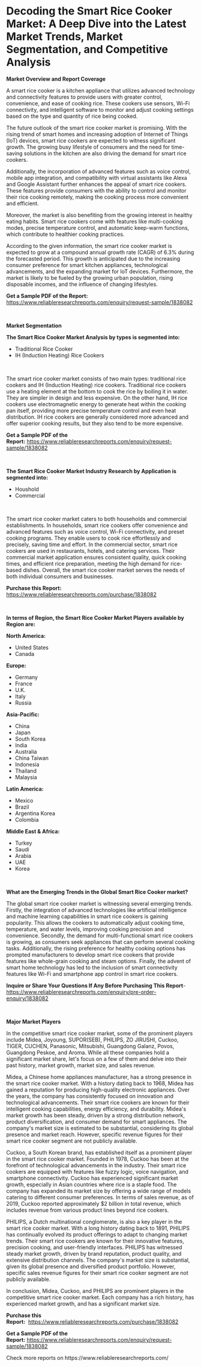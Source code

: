 <p><h1>Decoding the Smart Rice Cooker Market: A Deep Dive into the Latest Market Trends, Market Segmentation, and Competitive Analysis</h1></p><p><strong>Market Overview and Report Coverage</strong></p>
<p><p>A smart rice cooker is a kitchen appliance that utilizes advanced technology and connectivity features to provide users with greater control, convenience, and ease of cooking rice. These cookers use sensors, Wi-Fi connectivity, and intelligent software to monitor and adjust cooking settings based on the type and quantity of rice being cooked.</p><p>The future outlook of the smart rice cooker market is promising. With the rising trend of smart homes and increasing adoption of Internet of Things (IoT) devices, smart rice cookers are expected to witness significant growth. The growing busy lifestyle of consumers and the need for time-saving solutions in the kitchen are also driving the demand for smart rice cookers.</p><p>Additionally, the incorporation of advanced features such as voice control, mobile app integration, and compatibility with virtual assistants like Alexa and Google Assistant further enhances the appeal of smart rice cookers. These features provide consumers with the ability to control and monitor their rice cooking remotely, making the cooking process more convenient and efficient.</p><p>Moreover, the market is also benefiting from the growing interest in healthy eating habits. Smart rice cookers come with features like multi-cooking modes, precise temperature control, and automatic keep-warm functions, which contribute to healthier cooking practices.</p><p>According to the given information, the smart rice cooker market is expected to grow at a compound annual growth rate (CAGR) of 6.3% during the forecasted period. This growth is anticipated due to the increasing consumer preference for smart kitchen appliances, technological advancements, and the expanding market for IoT devices. Furthermore, the market is likely to be fueled by the growing urban population, rising disposable incomes, and the influence of changing lifestyles.</p></p>
<p><strong>Get a Sample PDF of the Report:</strong> <a href="https://www.reliableresearchreports.com/enquiry/request-sample/1838082">https://www.reliableresearchreports.com/enquiry/request-sample/1838082</a></p>
<p>&nbsp;</p>
<p><strong>Market Segmentation</strong></p>
<p><strong>The Smart Rice Cooker Market Analysis by types is segmented into:</strong></p>
<p><ul><li>Traditional Rice Cooker</li><li>IH (Induction Heating) Rice Cookers</li></ul></p>
<p>&nbsp;</p>
<p><p>The smart rice cooker market consists of two main types: traditional rice cookers and IH (Induction Heating) rice cookers. Traditional rice cookers use a heating element at the bottom to cook the rice by boiling it in water. They are simpler in design and less expensive. On the other hand, IH rice cookers use electromagnetic energy to generate heat within the cooking pan itself, providing more precise temperature control and even heat distribution. IH rice cookers are generally considered more advanced and offer superior cooking results, but they also tend to be more expensive.</p></p>
<p><strong>Get a Sample PDF of the Report:</strong>&nbsp;<a href="https://www.reliableresearchreports.com/enquiry/request-sample/1838082">https://www.reliableresearchreports.com/enquiry/request-sample/1838082</a></p>
<p>&nbsp;</p>
<p><strong>The Smart Rice Cooker Market Industry Research by Application is segmented into:</strong></p>
<p><ul><li>Houshold</li><li>Commercial</li></ul></p>
<p>&nbsp;</p>
<p><p>The smart rice cooker market caters to both households and commercial establishments. In households, smart rice cookers offer convenience and advanced features such as voice control, Wi-Fi connectivity, and preset cooking programs. They enable users to cook rice effortlessly and precisely, saving time and effort. In the commercial sector, smart rice cookers are used in restaurants, hotels, and catering services. Their commercial market application ensures consistent quality, quick cooking times, and efficient rice preparation, meeting the high demand for rice-based dishes. Overall, the smart rice cooker market serves the needs of both individual consumers and businesses.</p></p>
<p><strong>Purchase this Report:</strong>&nbsp; <a href="https://www.reliableresearchreports.com/purchase/1838082">https://www.reliableresearchreports.com/purchase/1838082</a></p>
<p>&nbsp;</p>
<p><strong>In terms of Region, the Smart Rice Cooker Market Players available by Region are:</strong></p>
<p>
    <p> <strong> North America: </strong>
        <ul>
            <li>United States</li>
            <li>Canada</li>
        </ul>
        </p> 
    <p> <strong> Europe: </strong>
        <ul>
            <li>Germany</li>
            <li>France</li>
            <li>U.K.</li>
            <li>Italy</li>
            <li>Russia</li>
        </ul>
        </p> 
    <p> <strong> Asia-Pacific: </strong>
        <ul>
            <li>China</li>
            <li>Japan</li>
            <li>South Korea</li>
            <li>India</li>
            <li>Australia</li>
            <li>China Taiwan</li>
            <li>Indonesia</li>
            <li>Thailand</li>
            <li>Malaysia</li>
        </ul>
        </p> 
    <p> <strong> Latin America: </strong>
        <ul>
            <li>Mexico</li>
            <li>Brazil</li>
            <li>Argentina Korea</li>
            <li>Colombia</li>
        </ul>
        </p> 
    <p> <strong> Middle East & Africa: </strong>
        <ul>
            <li>Turkey</li>
            <li>Saudi</li>
            <li>Arabia</li>
            <li>UAE</li>
            <li>Korea</li>
        </ul>
    </p>
    </p>
<p>&nbsp;</p>
<p><strong>What are the Emerging Trends in the Global Smart Rice Cooker market?</strong></p>
<p><p>The global smart rice cooker market is witnessing several emerging trends. Firstly, the integration of advanced technologies like artificial intelligence and machine learning capabilities in smart rice cookers is gaining popularity. This allows the cookers to automatically adjust cooking time, temperature, and water levels, improving cooking precision and convenience. Secondly, the demand for multi-functional smart rice cookers is growing, as consumers seek appliances that can perform several cooking tasks. Additionally, the rising preference for healthy cooking options has prompted manufacturers to develop smart rice cookers that provide features like whole-grain cooking and steam options. Finally, the advent of smart home technology has led to the inclusion of smart connectivity features like Wi-Fi and smartphone app control in smart rice cookers.</p></p>
<p><strong>Inquire or Share Your Questions If Any Before Purchasing This Report</strong>- <a href="https://www.reliableresearchreports.com/enquiry/pre-order-enquiry/1838082">https://www.reliableresearchreports.com/enquiry/pre-order-enquiry/1838082</a></p>
<p>&nbsp;</p>
<p><strong>Major Market Players</strong></p>
<p><p>In the competitive smart rice cooker market, some of the prominent players include Midea, Joyoung, SUPOR(SEB), PHILIPS, ZO JIRUSHI, Cuckoo, TIGER, CUCHEN, Panasonic, Mitsubishi, Guangdong Galanz, Povos, Guangdong Peskoe, and Aroma. While all these companies hold a significant market share, let's focus on a few of them and delve into their past history, market growth, market size, and sales revenue.</p><p>Midea, a Chinese home appliances manufacturer, has a strong presence in the smart rice cooker market. With a history dating back to 1968, Midea has gained a reputation for producing high-quality electronic appliances. Over the years, the company has consistently focused on innovation and technological advancements. Their smart rice cookers are known for their intelligent cooking capabilities, energy efficiency, and durability. Midea's market growth has been steady, driven by a strong distribution network, product diversification, and consumer demand for smart appliances. The company's market size is estimated to be substantial, considering its global presence and market reach. However, specific revenue figures for their smart rice cooker segment are not publicly available.</p><p>Cuckoo, a South Korean brand, has established itself as a prominent player in the smart rice cooker market. Founded in 1978, Cuckoo has been at the forefront of technological advancements in the industry. Their smart rice cookers are equipped with features like fuzzy logic, voice navigation, and smartphone connectivity. Cuckoo has experienced significant market growth, especially in Asian countries where rice is a staple food. The company has expanded its market size by offering a wide range of models catering to different consumer preferences. In terms of sales revenue, as of 2019, Cuckoo reported approximately $2 billion in total revenue, which includes revenue from various product lines beyond rice cookers.</p><p>PHILIPS, a Dutch multinational conglomerate, is also a key player in the smart rice cooker market. With a long history dating back to 1891, PHILIPS has continually evolved its product offerings to adapt to changing market trends. Their smart rice cookers are known for their innovative features, precision cooking, and user-friendly interfaces. PHILIPS has witnessed steady market growth, driven by brand reputation, product quality, and extensive distribution channels. The company's market size is substantial, given its global presence and diversified product portfolio. However, specific sales revenue figures for their smart rice cooker segment are not publicly available.</p><p>In conclusion, Midea, Cuckoo, and PHILIPS are prominent players in the competitive smart rice cooker market. Each company has a rich history, has experienced market growth, and has a significant market size.</p></p>
<p><strong>Purchase this Report:</strong>&nbsp;&nbsp;<a href="https://www.reliableresearchreports.com/purchase/1838082">https://www.reliableresearchreports.com/purchase/1838082</a></p>
<p></p>
<p><strong>Get a Sample PDF of the Report:</strong>&nbsp;<a href="https://www.reliableresearchreports.com/enquiry/request-sample/1838082">https://www.reliableresearchreports.com/enquiry/request-sample/1838082</a></p>
<p>Check more reports on https://www.reliableresearchreports.com/</p>